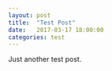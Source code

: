 ```yaml
---
layout: post
title:  "Test Post"
date:   2017-03-17 18:00:00
categories: test
---
```

Just another test post.
